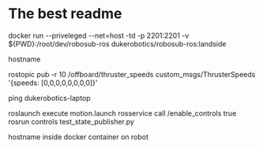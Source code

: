 # The best readme

docker run --priveleged --net=host -td -p 2201:2201 -v ${PWD}:/root/dev/robosub-ros dukerobotics/robosub-ros:landside

hostname

rostopic pub -r 10 /offboard/thruster_speeds custom_msgs/ThrusterSpeeds '{speeds: [0,0,0,0,0,0,0,0]}'

ping dukerobotics-laptop

roslaunch execute motion.launch
rosservice call /enable_controls true
rosrun controls test_state_publisher.py

hostname inside docker container on robot